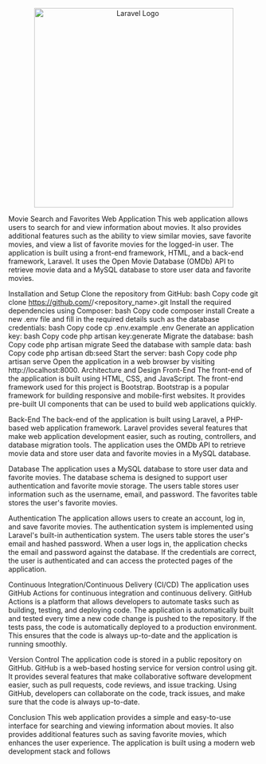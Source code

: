 <p align="center"><a href="https://laravel.com" target="_blank"><img src="https://raw.githubusercontent.com/laravel/art/master/logo-lockup/5%20SVG/2%20CMYK/1%20Full%20Color/laravel-logolockup-cmyk-red.svg" width="400" alt="Laravel Logo"></a></p>


Movie Search and Favorites Web Application
This web application allows users to search for and view information about movies. It also provides additional features such as the ability to view similar movies, save favorite movies, and view a list of favorite movies for the logged-in user. The application is built using a front-end framework, HTML, and a back-end framework, Laravel. It uses the Open Movie Database (OMDb) API to retrieve movie data and a MySQL database to store user data and favorite movies.

Installation and Setup
Clone the repository from GitHub:
bash
Copy code
git clone https://github.com/<username>/<repository_name>.git
Install the required dependencies using Composer:
bash
Copy code
composer install
Create a new .env file and fill in the required details such as the database credentials:
bash
Copy code
cp .env.example .env
Generate an application key:
bash
Copy code
php artisan key:generate
Migrate the database:
bash
Copy code
php artisan migrate
Seed the database with sample data:
bash
Copy code
php artisan db:seed
Start the server:
bash
Copy code
php artisan serve
Open the application in a web browser by visiting http://localhost:8000.
Architecture and Design
Front-End
The front-end of the application is built using HTML, CSS, and JavaScript. The front-end framework used for this project is Bootstrap. Bootstrap is a popular framework for building responsive and mobile-first websites. It provides pre-built UI components that can be used to build web applications quickly.

Back-End
The back-end of the application is built using Laravel, a PHP-based web application framework. Laravel provides several features that make web application development easier, such as routing, controllers, and database migration tools. The application uses the OMDb API to retrieve movie data and store user data and favorite movies in a MySQL database.

Database
The application uses a MySQL database to store user data and favorite movies. The database schema is designed to support user authentication and favorite movie storage. The users table stores user information such as the username, email, and password. The favorites table stores the user's favorite movies.

Authentication
The application allows users to create an account, log in, and save favorite movies. The authentication system is implemented using Laravel's built-in authentication system. The users table stores the user's email and hashed password. When a user logs in, the application checks the email and password against the database. If the credentials are correct, the user is authenticated and can access the protected pages of the application.

Continuous Integration/Continuous Delivery (CI/CD)
The application uses GitHub Actions for continuous integration and continuous delivery. GitHub Actions is a platform that allows developers to automate tasks such as building, testing, and deploying code. The application is automatically built and tested every time a new code change is pushed to the repository. If the tests pass, the code is automatically deployed to a production environment. This ensures that the code is always up-to-date and the application is running smoothly.

Version Control
The application code is stored in a public repository on GitHub. GitHub is a web-based hosting service for version control using git. It provides several features that make collaborative software development easier, such as pull requests, code reviews, and issue tracking. Using GitHub, developers can collaborate on the code, track issues, and make sure that the code is always up-to-date.

Conclusion
This web application provides a simple and easy-to-use interface for searching and viewing information about movies. It also provides additional features such as saving favorite movies, which enhances the user experience. The application is built using a modern web development stack and follows




